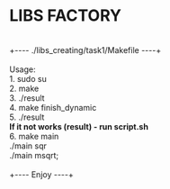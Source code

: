 # LIBS FACTORY
<br>
+---- ./libs_creating/task1/Makefile ----+
<br>
<br>Usage:<br>
1. sudo su<br>
2. make<br>
3. ./result<br>
4. make finish_dynamic<br>
5. ./result<br>
<b>If it not works (result) - run script.sh</b>
<br>
6. make main<br>
./main sqr<br>
./main msqrt;<br>
<br>
+---- Enjoy ----+
